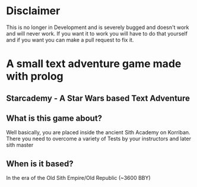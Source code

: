 # Disclaimer
This is no longer in Development and is severely bugged and doesn't work and will never work. If you want it to work you will have to do that yourself and if you want you can make a pull request to fix it.  
  
# A small text adventure game made with prolog
## Starcademy - A Star Wars based Text Adventure
## What is this game about?
Well basically, you are placed inside the ancient Sith Academy on Korriban. There you need to overcome a variety of Tests by your instructors and later sith master
## When is it based?
In the era of the Old Sith Empire/Old Republic (~3600 BBY) 
